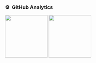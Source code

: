 ### ⚙️ &nbsp;GitHub Analytics
<p align="centre">
  <a href="https://github.com/samirkape">
      <img height="140em" src="https://github-readme-stats-eight-theta.vercel.app/api?username=samirkape&show_icons=true&include_all_commits=true&hide=contribs,prs,issues&count_private=true" />
       <img height="140em" src="https://github-readme-stats-eight-theta.vercel.app/api/top-langs/?username=samirkape&layout=compact"/>
  </a>
</p>
